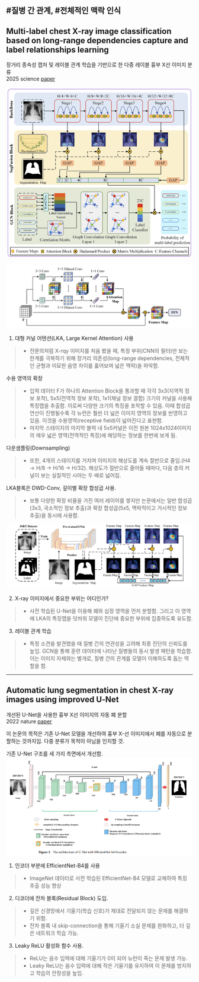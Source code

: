 ## \#질병 간 관계, \#전체적인 맥락 인식 

## Multi-label chest X-ray image classification based on long-range dependencies capture and label relationships learning  
장거리 종속성 캡처 및 레이블 관계 학습을 기반으로 한 다중 레이블 흉부 X선 이미지 분류  
2025 science [paper](https://www.researchgate.net/publication/391056217_NIH-Chest-X-rays-Multi-Label-Image-Classification)

![architecture](assets/02.figure2.png)  

![Attention Block](assets/02.figure3.png)
1. 대형 커널 어텐션(LKA, Large Kernel Attention) 사용
>- 전문의처럼 X-rqy 이미지를 처음 봤을 때, 특정 부위(CNN의 필터)만 보는 한계를 극복하기 위해 장거리 의존성(long-range dependencies, 전체적인 균형과 미묘한 음영 차이를 훓어보며 넓은 맥락)을 파악함.

수용 영역의 확장
>- 입력 데이터 F가 하나의 Attention Block을 통과할 때 각각 3x3(지역적 정보 포착), 5x5(전역적 정보 포착), 1x1(채널 정보 결합) 크기의 커널을 사용해 특징맵을 추출함. 이로써 다양한 크기의 특징을 포착할 수 있음. 이때 합성곱연산이 진행될수록 각 뉴런은 훨씬 더 넓은 이미지 영역의 정보를 반영하고 있음. 이것을 수용영역(receptive field)이 넓어진다고 표현함.
>- 마지막 스테이지의 마지막 블럭 내 5x5커널은 이전 원본 1024x1024이미지의 매우 넓은 영역(전역적인 특징)에 해당하는 정보를 한번에 보게 됨.

다운샘플링(Downsampling)
>- 또한, 4개의 스테이지를 거치며 이미지의 해상도를 계속 절반으로 줄임.(H4 -> H/8 -> H/16 -> H/32). 해상도가 절반으로 줄어들 때마다, 다음 층의 커널이 보는 실질적인 시야는 두 배로 넓어짐.

LKA블록은 DWD-Conv, 깊이별 확장 합성곱 사용.
>- 보통 다양한 확장 비율을 가진 여러 레이어를 쌓지만 논문에서는 일반 합성곱(3x3, 국소적인 정보 추출)과 확장 합성곱(5x5, 맥락적이고 거시적인 정보 추출)을 동시에 사용함.

![SegFusion Block](assets/02.figure4.png)

2. X-ray 이미지에서 중요한 부위는 어디인가?
>- 사전 학습된 U-Net을 이용해 폐와 심정 영역을 먼저 분할함. 그리고 이 영역에 LKA의 특징맵을 덧씌워 모델이 진단에 중요한 부위에 집중하도록 유도함.

3. 레이블 관계 학습
>- 특정 소견을 발견했을 때 질병 간의 연관성을 고려해 최종 진단의 신뢰도를 높임.
GCN을 통해 훈련 데이터에 나타난 질병들의 동시 발생 패턴을 학습함. 이는 이미지 자체와는 별개로, 질병 간의 관계를 모델이 이해하도록 돕는 역할을 함.

---

## Automatic lung segmentation in chest X‑ray images using improved U‑Net  
개선된 U-Net을 사용한 흉부 X선 이미지의 자동 폐 분할  
2022 nature [paper](https://www.nature.com/articles/s41598-022-12743-y)

이 논문의 목적은 기존 U-Net 모델을 개선하여 흉부 X-선 이미지에서 폐를 자동으로 분할하는 것까지임. 다중 분류가 목적이 아님을 인지할 것.

기존 U-Net 구조를 세 가지 측면에서 개선함.
![아키텍처](assets/02.figure1.png)
1. 인코더 부분에 EfficientNet-B4를 사용
>- ImageNet 데이터로 사전 학습된 EfficientNet-B4 모델로 교체하여 특징 추출 성능 향상

2. 디코더에 잔차 블록(Residual Block) 도입.
>- 깊은 신경망에서 기울기(학습 신호)가 제대로 전달되지 않는 문제를 해결하기 위함.
>- 잔차 블록 내 skip-connection을 통해 기울기 소실 문제를 완화하고, 더 깊은 네트워크 학습 가능.

3. Leaky ReLU 활성화 함수 사용.
>- ReLU는 음수 입력에 대해 기울기가 0이 되어 뉴런이 죽는 문제 발생 가능.
>- Leaky ReLU는 음수 입력에 대해 작은 기울기를 유지하여 이 문제를 방지하고 학습의 안정성을 높임.
